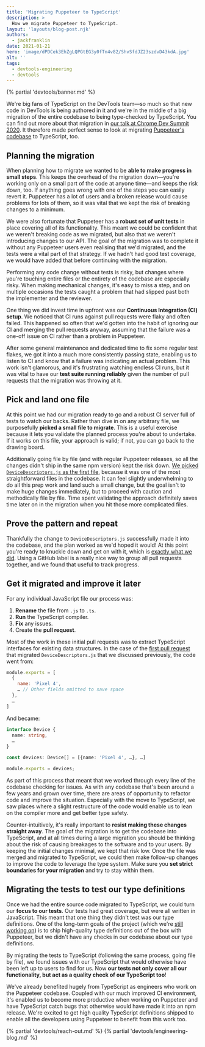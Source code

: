```yaml
---
title: 'Migrating Puppeteer to TypeScript'
description: >
  How we migrate Puppeteer to TypeScript.
layout: 'layouts/blog-post.njk'
authors:
  - jackfranklin
date: 2021-01-21
hero: 'image/dPDCek3EhZgLQPGtEG3y0fTn4v82/ShvSfdJZ23szdvD43kdA.jpg'
alt: ''
tags:
  - devtools-engineering
  - devtools
---
```


{% partial 'devtools/banner.md' %}

We're big fans of TypeScript on the DevTools team—so much so that new code in DevTools is being authored in it and we're in the middle of a big migration of the entire codebase to being type-checked by TypeScript. You can find out more about that migration in [our talk at Chrome Dev Summit 2020](https://youtu.be/BHogHiiyuQk). It therefore made perfect sense to look at migrating [Puppeteer's codebase](https://pptr.dev/) to TypeScript, too.

## Planning the migration

When planning how to migrate we wanted to be **able to make progress in small steps**. This keeps the overhead of the migration down—you're working only on a small part of the code at anyone time—and keeps the risk down, too. If anything goes wrong with one of the steps you can easily revert it. Puppeteer has a lot of users and a broken release would cause problems for lots of them, so it was vital that we kept the risk of breaking changes to a minimum.

We were also fortunate that Puppeteer has a **robust set of unit tests** in place covering all of its functionality. This meant we could be confident that we weren't breaking code as we migrated, but also that we weren't introducing changes to our API. The goal of the migration was to complete it without any Puppeteer users even realising that we'd migrated, and the tests were a vital part of that strategy. If we hadn't had good test coverage, we would have added that before continuing with the migration.

Performing any code change without tests is risky, but changes where you're touching entire files or the entirety of the codebase are especially risky. When making mechanical changes, it's easy to miss a step, and on multiple occasions the tests caught a problem that had slipped past both the implementer and the reviewer.

One thing we did invest time in upfront was our **Continuous Integration (CI) setup**. We noticed that CI runs against pull requests were flaky and often failed. This happened so often that we'd gotten into the habit of ignoring our CI and merging the pull requests anyway, assuming that the failure was a one-off issue on CI rather than a problem in Puppeteer.

After some general maintenance and dedicated time to fix some regular test flakes, we got it into a much more consistently passing state, enabling us to listen to CI and know that a failure was indicating an actual problem. This work isn't glamorous, and it's frustrating watching endless CI runs, but it was vital to have our **test suite running reliably** given the number of pull requests that the migration was throwing at it.

## Pick and land one file

At this point we had our migration ready to go and a robust CI server full of tests to watch our backs. Rather than dive in on any arbitrary file, we purposefully **picked a small file to migrate**. This is a useful exercise because it lets you validate the planned process you're about to undertake. If it works on this file, your approach is valid; if not, you can go back to the drawing board.

Additionally going file by file (and with regular Puppeteer releases, so all the changes didn't ship in the same npm version) kept the risk down. [We picked `DeviceDescriptors.js` as the first file](https://github.com/puppeteer/puppeteer/pull/5595), because it was one of the most straightforward files in the codebase. It can feel slightly underwhelming to do all this prep work and land such a small change, but the goal isn't to make huge changes immediately, but to proceed with caution and methodically file by file. Time spent validating the approach definitely saves time later on in the migration when you hit those more complicated files.

## Prove the pattern and repeat

Thankfully the change to `DeviceDescriptors.js` successfully made it into the codebase, and the plan worked as we'd hoped it would! At this point you're ready to knuckle down and get on with it, which is [exactly what we did](https://github.com/puppeteer/puppeteer/issues?q=label%3Atypescript-migration+is%3Aclosed). Using a GitHub label is a really nice way to group all pull requests together, and we found that useful to track progress.

## Get it migrated and improve it later

For any individual JavaScript file our process was:

1. **Rename** the file from `.js` to `.ts`.
2. **Run** the TypeScript compiler.
3. **Fix** any issues.
4. Create the **pull request**.

Most of the work in these initial pull requests was to extract TypeScript interfaces for existing data structures. In the case of the [first pull request](https://github.com/puppeteer/puppeteer/pull/5595) that migrated `DeviceDescriptors.js` that we discussed previously, the code went from:

```js
module.exports = [
  {
    name: 'Pixel 4',
    … // Other fields omitted to save space
  },
  …
]
```

And became:

```ts
interface Device {
  name: string,
  …
}

const devices: Device[] = [{name: 'Pixel 4', …}, …]

module.exports = devices;
```

As part of this process that meant that we worked through every line of the codebase checking for issues. As with any codebase that's been around a few years and grown over time, there are areas of opportunity to refactor code and improve the situation. Especially with the move to TypeScript, we saw places where a slight restructure of the code would enable us to lean on the compiler more and get better type safety.

Counter-intuitively, it's really important to **resist making these changes straight away**. The goal of the migration is to get the codebase into TypeScript, and at all times during a large migration you should be thinking about the risk of causing breakages to the software and to your users. By keeping the initial changes minimal, we kept that risk low. Once the file was merged and migrated to TypeScript, we could then make follow-up changes to improve the code to leverage the type system. Make sure you **set strict boundaries for your migration** and try to stay within them.

## Migrating the tests to test our type definitions

Once we had the entire source code migrated to TypeScript, we could turn our **focus to our tests**. Our tests had great coverage, but were all written in JavaScript. This meant that one thing they didn't test was our type definitions. One of the long-term goals of the project (which we're [still working on](https://github.com/puppeteer/puppeteer/issues/6124)) is to ship high-quality type definitions out of the box with Puppeteer, but we didn't have any checks in our codebase about our type definitions.

By migrating the tests to TypeScript (following the same process, going file by file), we found issues with our TypeScript that would otherwise have been left up to users to find for us. Now **our tests not only cover all our functionality, but act as a quality check of our TypeScript too**!

We've already benefited hugely from TypeScript as engineers who work on the Puppeteer codebase. Coupled with our much improved CI environment, it's enabled us to become more productive when working on Puppeteer and have TypeScript catch bugs that otherwise would have made it into an npm release. We're excited to get high quality TypeScript definitions shipped to enable all the developers using Puppeteer to benefit from this work too.

{% partial 'devtools/reach-out.md' %}
{% partial 'devtools/engineering-blog.md' %}
